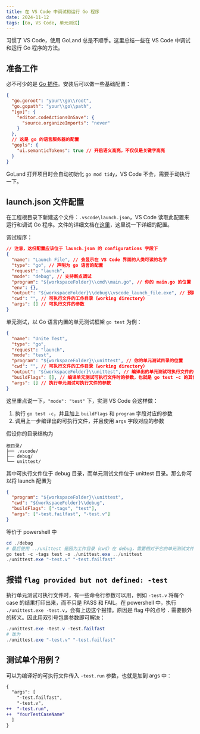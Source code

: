 ```yaml
---
title: 在 VS Code 中调试和运行 Go 程序
date: 2024-11-12
tags: [Go, VS Code, 单元测试]
---
```


习惯了 VS Code，使用 GoLand 总是不顺手。这里总结一些在 VS Code 中调试和运行 Go 程序的方法。

## 准备工作

必不可少的是 [Go 插件](https://marketplace.visualstudio.com/items?itemName=golang.Go)。安装后可以做一些基础配置：

```json
{
  "go.goroot": "your\\go\\root",
  "go.gopath": "your\\go\\path",
  "[go]": {
    "editor.codeActionsOnSave": {
      "source.organizeImports": "never"
    }
  },
  // 这是 go 的语言服务器的配置
  "gopls": {
    "ui.semanticTokens": true // 开启语义高亮，不仅仅是关键字高亮
  }
}
```

GoLand 打开项目时会自动初始化 `go mod tidy`，VS Code 不会，需要手动执行一下。

## launch.json 文件配置

在工程根目录下新建这个文件：`.vscode\launch.json`，VS Code 读取此配置来运行和调试 Go 程序。文件的详细文档在[这里](https://go.microsoft.com/fwlink/?linkid=830387)，这里说一下详细的配置。

调试程序：

```json
// 注意，这份配置应该位于 launch.json 的 configurations 字段下
{
  "name": "Launch File", // 会显示在 VS Code 界面的人类可读的名字
  "type": "go", // 声明为 go 语言的配置
  "request": "launch",
  "mode": "debug", // 支持断点调试
  "program": "${workspaceFolder}\\cmd\\main.go", // 你的 main.go 的位置
  "env": {},
  "output": "${workspaceFolder}\\debug\\vscode_launch_file.exe", // 预期输出编译后可执行文件的位置
  "cwd": "", // 可执行文件的工作目录（working directory）
  "args": [] // 可执行文件的参数
}
```

单元测试，以 Go 语言内置的单元测试框架 `go test` 为例：

```json
{
  "name": "Unite Test",
  "type": "go",
  "request": "launch",
  "mode": "test",
  "program": "${workspaceFolder}\\unittest", // 你的单元测试目录的位置
  "cwd": "", // 可执行文件的工作目录（working directory）
  "output": "${workspaceFolder}\\unittest", // 编译出的单元测试可执行文件的位置
  "buildFlags": [], // 编译单元测试可执行文件时的参数，也就是 go test -c 的其他参数
  "args": [] // 执行单元测试可执行文件的参数
}
```

这里重点说一下，`"mode": "test"` 下，实测 VS Code 会这样做：

1. 执行 `go test -c`，并且加上 `buildFlags` 和 `program` 字段对应的参数
2. 调用上一步编译出的可执行文件，并且使用 `args` 字段对应的参数

假设你的目录结构为

```
根目录/
├── .vscode/
├── debug/
└── unittest/
```

其中可执行文件位于 debug 目录，而单元测试文件位于 unittest 目录。那么你可以将 launch 配置为

```json
{
  "program": "${workspaceFolder}\\unittest",
  "cwd": "${workspaceFolder}\\debug",
  "buildFlags": ["-tags", "test"],
  "args": ["-test.failfast", "-test.v"]
}
```

等价于 powershell 中

```powershell
cd ./debug
# 最后使用 ../unittest 是因为工作目录（cwd）在 debug，需要相对于它的单元测试文件的目录
go test -c -tags test -o ./unittest.exe ../unittest
./unittest.exe "-test.v" "-test.failfast"
```

## 报错 `flag provided but not defined: -test`

执行单元测试可执行文件时，有一些命令行参数可以用，例如 `-test.v` 将每个 case 的结果打印出来，而不只是 PASS 和 FAIL。在 powershell 中，执行 `./unittest.exe -test.v`，会有上边这个报错。原因是 flag 中的点号 `.` 需要额外的转义。因此用双引号包裹参数即可解决：

```powershell
./unittest.exe -test.v -test.failfast
# 改为
./unittest.exe "-test.v" "-test.failfast"
```

## 测试单个用例？

可以为编译好的可执行文件传入 `-test.run` 参数，也就是加到 args 中：

```diff
{
  "args": [
    "-test.failfast",
    "-test.v",
++  "-test.run",
++  "YourTestCaseName"
  ]
}
```
